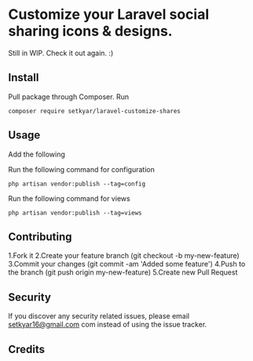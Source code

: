 # Customize your Laravel social sharing icons & designs.

Still in WIP. Check it out again. :)

## Install
	
Pull package through Composer. Run

	composer require setkyar/laravel-customize-shares

## Usage

Add the following 
	
Run the following command for configuration

	php artisan vendor:publish --tag=config

Run the following command for views

	php artisan vendor:publish --tag=views

## Contributing

1.Fork it
2.Create your feature branch (git checkout -b my-new-feature)
3.Commit your changes (git commit -am 'Added some feature')
4.Push to the branch (git push origin my-new-feature)
5.Create new Pull Request

## Security

If you discover any security related issues, please email setkyar16@gmail.com com instead of using the issue tracker.

## Credits

